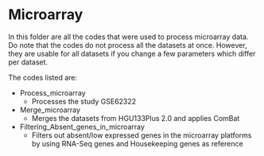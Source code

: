# Microarray <p1>

In this folder are all the codes that were used to process microarray data.
Do note that the codes do not process all the datasets at once.
However, they are usable for all datasets if you change a few parameters which differ per dataset.

The codes listed are:

* Process_microarray
  * Processes the study GSE62322
* Merge_microarray
  * Merges the datasets from HGU133Plus 2.0 and applies ComBat
* Filtering_Absent_genes_in_microarray
  * Filters out absent/low expressed genes in the microarray platforms by using RNA-Seq genes and Housekeeping genes as reference
